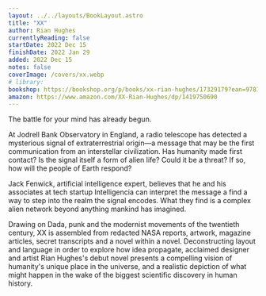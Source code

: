 ```yaml
---
layout: ../../layouts/BookLayout.astro
title: "XX"
author: Rian Hughes
currentlyReading: false
startDate: 2022 Dec 15
finishDate: 2022 Jan 29
added: 2022 Dec 15
notes: false
coverImage: /covers/xx.webp
# library: 
bookshop: https://bookshop.org/p/books/xx-rian-hughes/17329179?ean=9781419750694
amazon: https://www.amazon.com/XX-Rian-Hughes/dp/1419750690
---
```


The battle for your mind has already begun.
 
At Jodrell Bank Observatory in England, a radio telescope has detected a mysterious signal of extraterrestrial origin—a message that may be the first communication from an interstellar civilization. Has humanity made first contact? Is the signal itself a form of alien life? Could it be a threat? If so, how will the people of Earth respond?  

Jack Fenwick, artificial intelligence expert, believes that he and his associates at tech startup Intelligencia can interpret the message a find a way to step into the realm the signal encodes. What they find is a complex alien network beyond anything mankind has imagined.  

Drawing on Dada, punk and the modernist movements of the twentieth century, XX is assembled from redacted NASA reports, artwork, magazine articles, secret transcripts and a novel within a novel. Deconstructing layout and language in order to explore how idea propagate, acclaimed designer and artist Rian Hughes's debut novel presents a compelling vision of humanity's unique place in the universe, and a realistic depiction of what might happen in the wake of the biggest scientific discovery in human history.  

<!-- ### Notes & Highlights -->

<BuyBook
  library   = {frontmatter.library}
  bookshelf = {frontmatter.bookshelf}
  amazon    = {frontmatter.amazon}
/>

